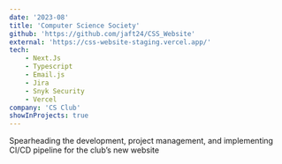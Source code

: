 ```yaml
---
date: '2023-08'
title: 'Computer Science Society'
github: 'https://github.com/jaft24/CSS_Website'
external: 'https://css-website-staging.vercel.app/'
tech:
    - Next.Js
    - Typescript
    - Email.js
    - Jira
    - Snyk Security
    - Vercel
company: 'CS Club'
showInProjects: true
---
```

Spearheading the development, project management, and  implementing CI/CD pipeline for the club’s new website


